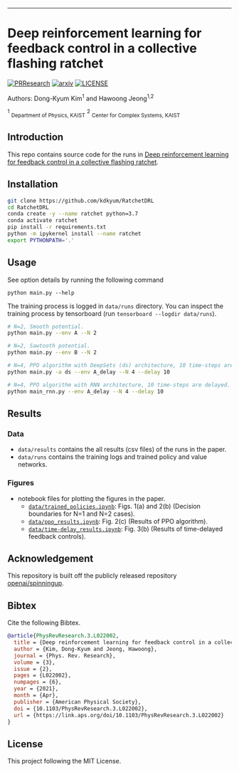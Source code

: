 
---
# Deep reinforcement learning for feedback control in a collective flashing ratchet

[![PRResearch](http://img.shields.io/badge/PRR-PhysRevResearch.3.L022002-13294B.svg)](https://link.aps.org/doi/10.1103/PhysRevResearch.3.L022002)
[![arxiv](http://img.shields.io/badge/arXiv-2011.10357-B31B1B.svg)](https://arxiv.org/abs/2011.10357)
[![LICENSE](https://img.shields.io/github/license/kdkyum/RatchetDRL.svg)](https://github.com/kdkyum/RatchetDRL/blob/main/LICENSE)

Authors: Dong-Kyum Kim<sup>1</sup> and Hawoong Jeong<sup>1,2</sup><br>

<sup>1</sup> <sub>Department of Physics, KAIST</sub>
<sup>2</sup> <sub>Center for Complex Systems, KAIST</sub>

## Introduction

This repo contains source code for the runs in [Deep reinforcement learning for feedback control in a collective flashing ratchet](https://link.aps.org/doi/10.1103/PhysRevResearch.3.L022002).

## Installation
```bash
git clone https://github.com/kdkyum/RatchetDRL
cd RatchetDRL
conda create -y --name ratchet python=3.7
conda activate ratchet
pip install -r requirements.txt
python -m ipykernel install --name ratchet
export PYTHONPATH='.'
```

## Usage

See option details by running the following command
```
python main.py --help
```

The training process is logged in `data/runs` directory. You can inspect the training process by tensorboard (run `tensorboard --logdir data/runs`).

```bash
# N=2, Smooth potential.
python main.py --env A --N 2

# N=2, Sawtooth potential.
python main.py --env B --N 2 

# N=4, PPO algorithm with DeepSets (ds) architecture, 10 time-steps are delayed. 
python main.py -a ds --env A_delay --N 4 --delay 10 

# N=4, PPO algorithm with RNN architecture, 10 time-steps are delayed.
python main_rnn.py --env A_delay --N 4 --delay 10 
```

## Results
### Data
* `data/results` contains the all results (csv files) of the runs in the paper.
* `data/runs` contains the training logs and trained policy and value networks.

### Figures
* notebook files for plotting the figures in the paper.
  * [`data/trained_policies.ipynb`](data/trained_policies.ipynb): Figs. 1(a) and 2(b) (Decision boundaries for N=1 and N=2 cases).
  * [`data/ppo_results.ipynb`](data/ppo_results.ipynb): Fig. 2(c) (Results of PPO algorithm).
  * [`data/time-delay_results.ipynb`](data/time-delay_results.ipynb): Fig. 3(b) (Results of time-delayed feedback controls).
## Acknowledgement

This repository is built off the publicly released repository [openai/spinningup](https://github.com/openai/spinningup).

## Bibtex
Cite the following Bibtex.
```bibtex
@article{PhysRevResearch.3.L022002,
  title = {Deep reinforcement learning for feedback control in a collective flashing ratchet},
  author = {Kim, Dong-Kyum and Jeong, Hawoong},
  journal = {Phys. Rev. Research},
  volume = {3},
  issue = {2},
  pages = {L022002},
  numpages = {6},
  year = {2021},
  month = {Apr},
  publisher = {American Physical Society},
  doi = {10.1103/PhysRevResearch.3.L022002},
  url = {https://link.aps.org/doi/10.1103/PhysRevResearch.3.L022002}
}
```

## License

This project following the MIT License.
